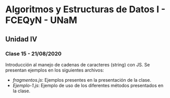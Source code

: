 # Algoritmos y Estructuras de Datos I - FCEQyN - UNaM

## Unidad IV

### Clase 15 - 21/08/2020

Introducción al manejo de cadenas de caracteres (string) con JS. Se presentan ejemplos en los siguientes archivos:

* _fragmentos.js_: Ejemplos presentes en la presentación de la clase.
* _Ejemplo-1.js_: Ejemplo de uso de los diferentes métodos presentados en la clase.
